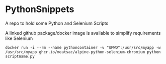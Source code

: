 # PythonSnippets
A repo to hold some Python and Selenium Scripts

A linked github package/docker image is available to simplify requirements like Selenium

```
docker run -i --rm --name pythoncontainer -v "$PWD":/usr/src/myapp -w /usr/src/myapp ghcr.io/meatsac/alpine-python-selenium-chromium python scriptname.py
```

